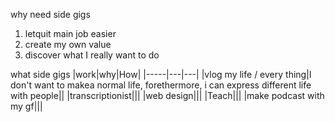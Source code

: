 why need side gigs
1. letquit main job easier
2. create my own value
3. discover what I really want to do

what side gigs
|work|why|How|
|-----|---|---|
|vlog my life / every thing|I don't want to makea normal life, forethermore, i can express different life with people||
|transcriptionist|||
|web design|||
|Teach|||
|make podcast with my gf|||
